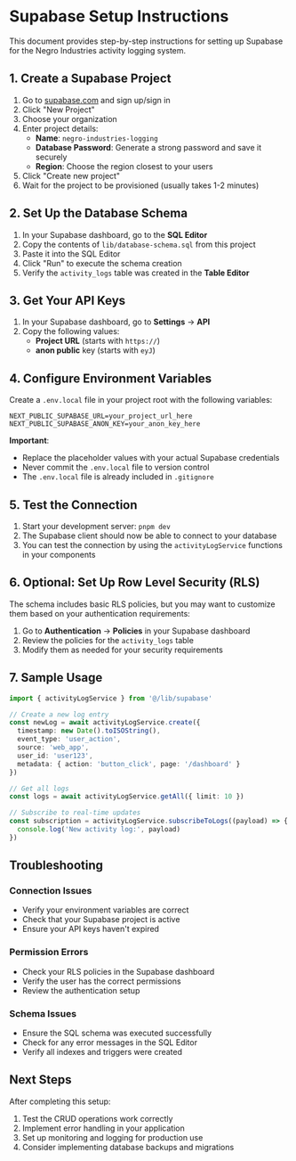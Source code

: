 # Supabase Setup Instructions

This document provides step-by-step instructions for setting up Supabase for the Negro Industries activity logging system.

## 1. Create a Supabase Project

1. Go to [supabase.com](https://supabase.com) and sign up/sign in
2. Click "New Project"
3. Choose your organization
4. Enter project details:
   - **Name**: `negro-industries-logging`
   - **Database Password**: Generate a strong password and save it securely
   - **Region**: Choose the region closest to your users
5. Click "Create new project"
6. Wait for the project to be provisioned (usually takes 1-2 minutes)

## 2. Set Up the Database Schema

1. In your Supabase dashboard, go to the **SQL Editor**
2. Copy the contents of `lib/database-schema.sql` from this project
3. Paste it into the SQL Editor
4. Click "Run" to execute the schema creation
5. Verify the `activity_logs` table was created in the **Table Editor**

## 3. Get Your API Keys

1. In your Supabase dashboard, go to **Settings** → **API**
2. Copy the following values:
   - **Project URL** (starts with `https://`)
   - **anon public** key (starts with `eyJ`)

## 4. Configure Environment Variables

Create a `.env.local` file in your project root with the following variables:

```env
NEXT_PUBLIC_SUPABASE_URL=your_project_url_here
NEXT_PUBLIC_SUPABASE_ANON_KEY=your_anon_key_here
```

**Important**: 
- Replace the placeholder values with your actual Supabase credentials
- Never commit the `.env.local` file to version control
- The `.env.local` file is already included in `.gitignore`

## 5. Test the Connection

1. Start your development server: `pnpm dev`
2. The Supabase client should now be able to connect to your database
3. You can test the connection by using the `activityLogService` functions in your components

## 6. Optional: Set Up Row Level Security (RLS)

The schema includes basic RLS policies, but you may want to customize them based on your authentication requirements:

1. Go to **Authentication** → **Policies** in your Supabase dashboard
2. Review the policies for the `activity_logs` table
3. Modify them as needed for your security requirements

## 7. Sample Usage

```typescript
import { activityLogService } from '@/lib/supabase'

// Create a new log entry
const newLog = await activityLogService.create({
  timestamp: new Date().toISOString(),
  event_type: 'user_action',
  source: 'web_app',
  user_id: 'user123',
  metadata: { action: 'button_click', page: '/dashboard' }
})

// Get all logs
const logs = await activityLogService.getAll({ limit: 10 })

// Subscribe to real-time updates
const subscription = activityLogService.subscribeToLogs((payload) => {
  console.log('New activity log:', payload)
})
```

## Troubleshooting

### Connection Issues
- Verify your environment variables are correct
- Check that your Supabase project is active
- Ensure your API keys haven't expired

### Permission Errors
- Check your RLS policies in the Supabase dashboard
- Verify the user has the correct permissions
- Review the authentication setup

### Schema Issues
- Ensure the SQL schema was executed successfully
- Check for any error messages in the SQL Editor
- Verify all indexes and triggers were created

## Next Steps

After completing this setup:
1. Test the CRUD operations work correctly
2. Implement error handling in your application
3. Set up monitoring and logging for production use
4. Consider implementing database backups and migrations 